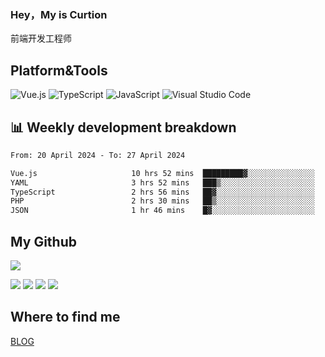 ### Hey，My is Curtion
前端开发工程师
## Platform&Tools

![Vue.js](https://img.shields.io/badge/-Vue.js-4FC08D?style=flat-square&logo=Vue.js&logoColor=white)
![TypeScript](https://img.shields.io/badge/-TypeScript-007ACC?style=flat-square&logo=typescript&logoColor=white)
![JavaScript](https://img.shields.io/badge/-JavaScript-F7DF1E?style=flat-square&logo=javascript&logoColor=black)
![Visual Studio Code](https://img.shields.io/badge/-VSCode-007ACC?style=flat-square&logo=Visual-Studio-Code&logoColor=white)

## 📊 Weekly development breakdown

<!--START_SECTION:waka-->

```txt
From: 20 April 2024 - To: 27 April 2024

Vue.js                     10 hrs 52 mins  █████████▓░░░░░░░░░░░░░░░   38.82 %
YAML                       3 hrs 52 mins   ███▒░░░░░░░░░░░░░░░░░░░░░   13.84 %
TypeScript                 2 hrs 56 mins   ██▓░░░░░░░░░░░░░░░░░░░░░░   10.50 %
PHP                        2 hrs 30 mins   ██▒░░░░░░░░░░░░░░░░░░░░░░   08.98 %
JSON                       1 hr 46 mins    █▓░░░░░░░░░░░░░░░░░░░░░░░   06.31 %
```

<!--END_SECTION:waka-->

## My Github

![](http://github-profile-summary-cards.vercel.app/api/cards/profile-details?username=curtion&theme=nord_bright)

![](http://github-profile-summary-cards.vercel.app/api/cards/stats?username=curtion&theme=nord_bright)
![](http://github-profile-summary-cards.vercel.app/api/cards/productive-time?username=curtion&theme=nord_bright&utcOffset=8)
![](http://github-profile-summary-cards.vercel.app/api/cards/repos-per-language?username=curtion&theme=nord_bright)
![](http://github-profile-summary-cards.vercel.app/api/cards/most-commit-language?username=curtion&theme=nord_bright)

## Where to find me

[BLOG](https://blog.3gxk.net)
